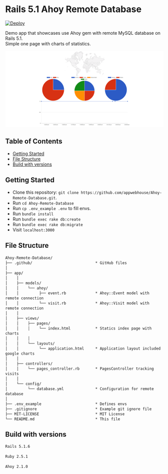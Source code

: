 # Rails 5.1 Ahoy Remote Database

[![Deploy](https://www.herokucdn.com/deploy/button.svg)](https://heroku.com/deploy?template=https://github.com/appwebhouse/Ahoy-Remote-Database)

Demo app that showcases use Ahoy gem with remote MySQL database on Rails 5.1.   
Simple one page with charts of statistics.

![](public/screenshot.png?raw=true)

## Table of Contents
 - [Getting Started](#getting-started)
 - [File Structure](#file-structure)
 - [Build with versions](#build-with-versions)

## Getting Started

* Clone this repository: `git clone https://github.com/appwebhouse/Ahoy-Remote-Database.git`.
* Run `cd Ahoy-Remote-Database`
* Run `cp .env_example .env` to fill envs.
* Run `bundle install`
* Run `bundle exec rake db:create`
* Run `bundle exec rake db:migrate`
* Visit `localhost:3000`

## File Structure

```
Ahoy-Remote-Database/
├── .github/                            * GitHub files
│
├── app/
│    │
│    ├── models/
│    │    └── ahoy/
│    │         ├── event.rb             * Ahoy::Event model with remote connection
│    │         └── visit.rb             * Ahoy::Visit model with remote connection
│    │
│    ├── views/
│    │    ├── pages/
│    │    │    └── index.html           * Statics index page with charts
│    │    │
│    │    └── layouts/
│    │         └── application.html     * Application layout included google charts
│    │
│    ├── controllers/
│    │    └── pages_controller.rb       * PagesController tracking visits
│    │
│    └── config/
│         └── database.yml              * Configuration for remote database
│
├── .env_example                        * Defines envs
├── .gitignore                          * Example git ignore file
├── MIT-LICENSE                         * MIT License
└── README.md                           * This file
```

## Build with versions

```
Rails 5.1.6

Ruby 2.5.1

Ahoy 2.1.0
```
